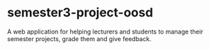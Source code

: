 # semester3-project-oosd

A web application for helping lecturers and students to manage their semester projects, grade them and give feedback.
